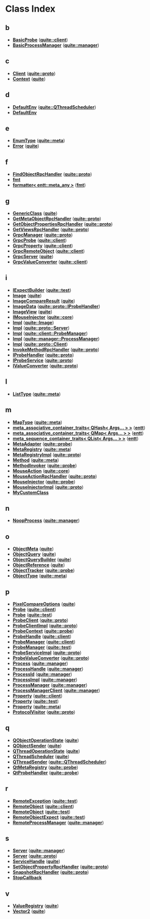 
# Class Index


## b

* [**BasicProbe**](classquite_1_1client_1_1BasicProbe.md)
([**quite::client**](namespacequite_1_1client.md))
* [**BasicProcessManager**](classquite_1_1manager_1_1BasicProcessManager.md)
([**quite::manager**](namespacequite_1_1manager.md))


## c

* [**Client**](classquite_1_1proto_1_1Client.md)
([**quite::proto**](namespacequite_1_1proto.md))
* [**Context**](classquite_1_1Context.md)
([**quite**](namespacequite.md))


## d

* [**DefaultEnv**](structquite_1_1QThreadScheduler_1_1DefaultEnv.md)
([**quite::QThreadScheduler**](classquite_1_1QThreadScheduler.md))
* [**DefaultEnv**](structquite_1_1QObjectSender_1_1DefaultEnv.md)


## e

* [**EnumType**](structquite_1_1meta_1_1EnumType.md)
([**quite::meta**](namespacequite_1_1meta.md))
* [**Error**](structquite_1_1Error.md)
([**quite**](namespacequite.md))


## f

* [**FindObjectRpcHandler**](structquite_1_1proto_1_1FindObjectRpcHandler.md)
([**quite::proto**](namespacequite_1_1proto.md))
* [**fmt**](structfmt.md)
* [**formatter&lt; entt::meta\_any &gt;**](structfmt_1_1formatter_3_01entt_1_1meta__any_01_4.md)
([**fmt**](structfmt.md))


## g

* [**GenericClass**](structquite_1_1GenericClass.md)
([**quite**](namespacequite.md))
* [**GetMetaObjectRpcHandler**](structquite_1_1proto_1_1GetMetaObjectRpcHandler.md)
([**quite::proto**](namespacequite_1_1proto.md))
* [**GetObjectPropertiesRpcHandler**](structquite_1_1proto_1_1GetObjectPropertiesRpcHandler.md)
([**quite::proto**](namespacequite_1_1proto.md))
* [**GetViewsRpcHandler**](structquite_1_1proto_1_1GetViewsRpcHandler.md)
([**quite::proto**](namespacequite_1_1proto.md))
* [**GrpcManager**](classquite_1_1proto_1_1GrpcManager.md)
([**quite::proto**](namespacequite_1_1proto.md))
* [**GrpcProbe**](classquite_1_1client_1_1GrpcProbe.md)
([**quite::client**](namespacequite_1_1client.md))
* [**GrpcProperty**](classquite_1_1client_1_1GrpcProperty.md)
([**quite::client**](namespacequite_1_1client.md))
* [**GrpcRemoteObject**](classquite_1_1client_1_1GrpcRemoteObject.md)
([**quite::client**](namespacequite_1_1client.md))
* [**GrpcServer**](structquite_1_1GrpcServer.md)
([**quite**](namespacequite.md))
* [**GrpcValueConverter**](classquite_1_1client_1_1GrpcValueConverter.md)
([**quite::client**](namespacequite_1_1client.md))


## i

* [**IExpectBuilder**](structquite_1_1test_1_1IExpectBuilder.md)
([**quite::test**](namespacequite_1_1test.md))
* [**Image**](classquite_1_1Image.md)
([**quite**](namespacequite.md))
* [**ImageCompareResult**](structquite_1_1ImageCompareResult.md)
([**quite**](namespacequite.md))
* [**ImageData**](structquite_1_1proto_1_1IProbeHandler_1_1ImageData.md)
([**quite::proto::IProbeHandler**](classquite_1_1proto_1_1IProbeHandler.md))
* [**ImageView**](structquite_1_1ImageView.md)
([**quite**](namespacequite.md))
* [**IMouseInjector**](classquite_1_1core_1_1IMouseInjector.md)
([**quite::core**](namespacequite_1_1core.md))
* [**Impl**](classquite_1_1Image_1_1Impl.md)
([**quite::Image**](classquite_1_1Image.md))
* [**Impl**](classquite_1_1proto_1_1Server_1_1Impl.md)
([**quite::proto::Server**](classquite_1_1proto_1_1Server.md))
* [**Impl**](structquite_1_1client_1_1ProbeManager_1_1Impl.md)
([**quite::client::ProbeManager**](classquite_1_1client_1_1ProbeManager.md))
* [**Impl**](structquite_1_1manager_1_1ProcessManager_1_1Impl.md)
([**quite::manager::ProcessManager**](classquite_1_1manager_1_1ProcessManager.md))
* [**Impl**](structquite_1_1proto_1_1Client_1_1Impl.md)
([**quite::proto::Client**](classquite_1_1proto_1_1Client.md))
* [**InvokeMethodRpcHandler**](structquite_1_1proto_1_1InvokeMethodRpcHandler.md)
([**quite::proto**](namespacequite_1_1proto.md))
* [**IProbeHandler**](classquite_1_1proto_1_1IProbeHandler.md)
([**quite::proto**](namespacequite_1_1proto.md))
* [**IProbeService**](classquite_1_1proto_1_1IProbeService.md)
([**quite::proto**](namespacequite_1_1proto.md))
* [**IValueConverter**](classquite_1_1proto_1_1IValueConverter.md)
([**quite::proto**](namespacequite_1_1proto.md))


## l

* [**ListType**](structquite_1_1meta_1_1ListType.md)
([**quite::meta**](namespacequite_1_1meta.md))


## m

* [**MapType**](structquite_1_1meta_1_1MapType.md)
([**quite::meta**](namespacequite_1_1meta.md))
* [**meta\_associative\_container\_traits&lt; QHash&lt; Args... &gt; &gt;**](structentt_1_1meta__associative__container__traits_3_01QHash_3_01Args_8_8_8_01_4_01_4.md)
([**entt**](namespaceentt.md))
* [**meta\_associative\_container\_traits&lt; QMap&lt; Args... &gt; &gt;**](structentt_1_1meta__associative__container__traits_3_01QMap_3_01Args_8_8_8_01_4_01_4.md)
([**entt**](namespaceentt.md))
* [**meta\_sequence\_container\_traits&lt; QList&lt; Args... &gt; &gt;**](structentt_1_1meta__sequence__container__traits_3_01QList_3_01Args_8_8_8_01_4_01_4.md)
([**entt**](namespaceentt.md))
* [**MetaAdapter**](classquite_1_1probe_1_1MetaAdapter.md)
([**quite::probe**](namespacequite_1_1probe.md))
* [**MetaRegistry**](classquite_1_1meta_1_1MetaRegistry.md)
([**quite::meta**](namespacequite_1_1meta.md))
* [**MetaRegistryImpl**](classquite_1_1proto_1_1MetaRegistryImpl.md)
([**quite::proto**](namespacequite_1_1proto.md))
* [**Method**](structquite_1_1meta_1_1Method.md)
([**quite::meta**](namespacequite_1_1meta.md))
* [**MethodInvoker**](classquite_1_1probe_1_1MethodInvoker.md)
([**quite::probe**](namespacequite_1_1probe.md))
* [**MouseAction**](structquite_1_1core_1_1MouseAction.md)
([**quite::core**](namespacequite_1_1core.md))
* [**MouseActionRpcHandler**](structquite_1_1proto_1_1MouseActionRpcHandler.md)
([**quite::proto**](namespacequite_1_1proto.md))
* [**MouseInjector**](classquite_1_1probe_1_1MouseInjector.md)
([**quite::probe**](namespacequite_1_1probe.md))
* [**MouseInjectorImpl**](classquite_1_1proto_1_1MouseInjectorImpl.md)
([**quite::proto**](namespacequite_1_1proto.md))
* [**MyCustomClass**](classMyCustomClass.md)


## n

* [**NoopProcess**](classquite_1_1manager_1_1NoopProcess.md)
([**quite::manager**](namespacequite_1_1manager.md))


## o

* [**ObjectMeta**](structquite_1_1ObjectMeta.md)
([**quite**](namespacequite.md))
* [**ObjectQuery**](structquite_1_1ObjectQuery.md)
([**quite**](namespacequite.md))
* [**ObjectQueryBuilder**](classquite_1_1ObjectQueryBuilder.md)
([**quite**](namespacequite.md))
* [**ObjectReference**](structquite_1_1ObjectReference.md)
([**quite**](namespacequite.md))
* [**ObjectTracker**](classquite_1_1probe_1_1ObjectTracker.md)
([**quite::probe**](namespacequite_1_1probe.md))
* [**ObjectType**](structquite_1_1meta_1_1ObjectType.md)
([**quite::meta**](namespacequite_1_1meta.md))


## p

* [**PixelCompareOptions**](structquite_1_1PixelCompareOptions.md)
([**quite**](namespacequite.md))
* [**Probe**](classquite_1_1client_1_1Probe.md)
([**quite::client**](namespacequite_1_1client.md))
* [**Probe**](classquite_1_1test_1_1Probe.md)
([**quite::test**](namespacequite_1_1test.md))
* [**ProbeClient**](classquite_1_1proto_1_1ProbeClient.md)
([**quite::proto**](namespacequite_1_1proto.md))
* [**ProbeClientImpl**](classquite_1_1proto_1_1ProbeClientImpl.md)
([**quite::proto**](namespacequite_1_1proto.md))
* [**ProbeContext**](classquite_1_1probe_1_1ProbeContext.md)
([**quite::probe**](namespacequite_1_1probe.md))
* [**ProbeHandle**](classquite_1_1client_1_1ProbeHandle.md)
([**quite::client**](namespacequite_1_1client.md))
* [**ProbeManager**](classquite_1_1client_1_1ProbeManager.md)
([**quite::client**](namespacequite_1_1client.md))
* [**ProbeManager**](classquite_1_1test_1_1ProbeManager.md)
([**quite::test**](namespacequite_1_1test.md))
* [**ProbeServiceImpl**](classquite_1_1proto_1_1ProbeServiceImpl.md)
([**quite::proto**](namespacequite_1_1proto.md))
* [**ProbeValueConverter**](classquite_1_1proto_1_1ProbeValueConverter.md)
([**quite::proto**](namespacequite_1_1proto.md))
* [**Process**](classquite_1_1manager_1_1Process.md)
([**quite::manager**](namespacequite_1_1manager.md))
* [**ProcessHandle**](classquite_1_1manager_1_1ProcessHandle.md)
([**quite::manager**](namespacequite_1_1manager.md))
* [**ProcessId**](structquite_1_1manager_1_1ProcessId.md)
([**quite::manager**](namespacequite_1_1manager.md))
* [**ProcessImpl**](classquite_1_1manager_1_1ProcessImpl.md)
([**quite::manager**](namespacequite_1_1manager.md))
* [**ProcessManager**](classquite_1_1manager_1_1ProcessManager.md)
([**quite::manager**](namespacequite_1_1manager.md))
* [**ProcessManagerClient**](classquite_1_1manager_1_1ProcessManagerClient.md)
([**quite::manager**](namespacequite_1_1manager.md))
* [**Property**](classquite_1_1client_1_1Property.md)
([**quite::client**](namespacequite_1_1client.md))
* [**Property**](classquite_1_1test_1_1Property.md)
([**quite::test**](namespacequite_1_1test.md))
* [**Property**](structquite_1_1meta_1_1Property.md)
([**quite::meta**](namespacequite_1_1meta.md))
* [**ProtocolVisitor**](structquite_1_1proto_1_1ProtocolVisitor.md)
([**quite::proto**](namespacequite_1_1proto.md))


## q

* [**QObjectOperationState**](classquite_1_1QObjectOperationState.md)
([**quite**](namespacequite.md))
* [**QObjectSender**](classquite_1_1QObjectSender.md)
([**quite**](namespacequite.md))
* [**QThreadOperationState**](classquite_1_1QThreadOperationState.md)
([**quite**](namespacequite.md))
* [**QThreadScheduler**](classquite_1_1QThreadScheduler.md)
([**quite**](namespacequite.md))
* [**QThreadSender**](classquite_1_1QThreadScheduler_1_1QThreadSender.md)
([**quite::QThreadScheduler**](classquite_1_1QThreadScheduler.md))
* [**QtMetaRegistry**](classquite_1_1probe_1_1QtMetaRegistry.md)
([**quite::probe**](namespacequite_1_1probe.md))
* [**QtProbeHandler**](classquite_1_1probe_1_1QtProbeHandler.md)
([**quite::probe**](namespacequite_1_1probe.md))


## r

* [**RemoteException**](classquite_1_1test_1_1RemoteException.md)
([**quite::test**](namespacequite_1_1test.md))
* [**RemoteObject**](classquite_1_1client_1_1RemoteObject.md)
([**quite::client**](namespacequite_1_1client.md))
* [**RemoteObject**](classquite_1_1test_1_1RemoteObject.md)
([**quite::test**](namespacequite_1_1test.md))
* [**RemoteObjectExpect**](classquite_1_1test_1_1RemoteObjectExpect.md)
([**quite::test**](namespacequite_1_1test.md))
* [**RemoteProcessManager**](classquite_1_1manager_1_1RemoteProcessManager.md)
([**quite::manager**](namespacequite_1_1manager.md))


## s

* [**Server**](classquite_1_1manager_1_1Server.md)
([**quite::manager**](namespacequite_1_1manager.md))
* [**Server**](classquite_1_1proto_1_1Server.md)
([**quite::proto**](namespacequite_1_1proto.md))
* [**ServiceHandle**](classquite_1_1ServiceHandle.md)
([**quite**](namespacequite.md))
* [**SetObjectPropertyRpcHandler**](structquite_1_1proto_1_1SetObjectPropertyRpcHandler.md)
([**quite::proto**](namespacequite_1_1proto.md))
* [**SnapshotRpcHandler**](structquite_1_1proto_1_1SnapshotRpcHandler.md)
([**quite::proto**](namespacequite_1_1proto.md))
* [**StopCallback**](structquite_1_1QObjectOperationState_1_1StopCallback.md)


## v

* [**ValueRegistry**](classquite_1_1ValueRegistry.md)
([**quite**](namespacequite.md))
* [**Vector2**](structquite_1_1Vector2.md)
([**quite**](namespacequite.md))


